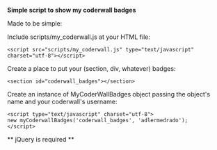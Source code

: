 **Simple script to show my coderwall badges**

Made to be simple:

Include  scripts/my_coderwall.js at your HTML file:
	
	<script src="scripts/my_coderwall.js" type="text/javascript" charset="utf-8"></script>
	
Create a place to put your (section, div, whatever) badges:

	<section id="coderwall_badges"></section>
	
Create an instance of MyCoderWallBadges object passing the object's name and your coderwall's username:

	<script type="text/javascript" charset="utf-8">
	new myCoderwallBadges('coderwall_badges', 'adlermedrado');
	</script>
	
** jQuery is required **